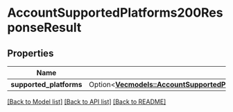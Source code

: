 # AccountSupportedPlatforms200ResponseResult

## Properties

Name | Type | Description | Notes
------------ | ------------- | ------------- | -------------
**supported_platforms** | Option<[**Vec<models::AccountSupportedPlatforms200ResponseResultSupportedPlatformsInner>**](AccountSupportedPlatforms_200_response_result_supported_platforms_inner.md)> |  | [optional]

[[Back to Model list]](../README.md#documentation-for-models) [[Back to API list]](../README.md#documentation-for-api-endpoints) [[Back to README]](../README.md)


